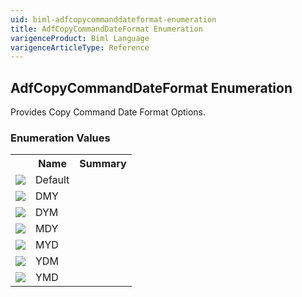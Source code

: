 ```yaml
---
uid: biml-adfcopycommanddateformat-enumeration
title: AdfCopyCommandDateFormat Enumeration
varigenceProduct: Biml Language
varigenceArticleType: Reference
---
```


## AdfCopyCommandDateFormat Enumeration<div class="LanguageSummary"><div class ="SummaryItem">Provides Copy Command Date Format Options.</div></div><div class="EnumValueGroup">### Enumeration Values<table id="EnumValue" class="MemberList"><tbody><tr><th class="MemberTypeIconColumnHeader">&nbsp;</th><th class="MemberNameColumnHeader">Name</th><th class="MemberSummaryColumnHeader">Summary</th></tr><tr class="cd0"><td align="center" class="MemberTypeIcon"><img src="enumValue.png"></img></td><td class="MemberName">Default</td><td class="MemberSummary"></td></tr><tr class="cd1"><td align="center" class="MemberTypeIcon"><img src="enumValue.png"></img></td><td class="MemberName">DMY</td><td class="MemberSummary"></td></tr><tr class="cd0"><td align="center" class="MemberTypeIcon"><img src="enumValue.png"></img></td><td class="MemberName">DYM</td><td class="MemberSummary"></td></tr><tr class="cd1"><td align="center" class="MemberTypeIcon"><img src="enumValue.png"></img></td><td class="MemberName">MDY</td><td class="MemberSummary"></td></tr><tr class="cd0"><td align="center" class="MemberTypeIcon"><img src="enumValue.png"></img></td><td class="MemberName">MYD</td><td class="MemberSummary"></td></tr><tr class="cd1"><td align="center" class="MemberTypeIcon"><img src="enumValue.png"></img></td><td class="MemberName">YDM</td><td class="MemberSummary"></td></tr><tr class="cd0"><td align="center" class="MemberTypeIcon"><img src="enumValue.png"></img></td><td class="MemberName">YMD</td><td class="MemberSummary"></td></tr></tbody></table></div>
